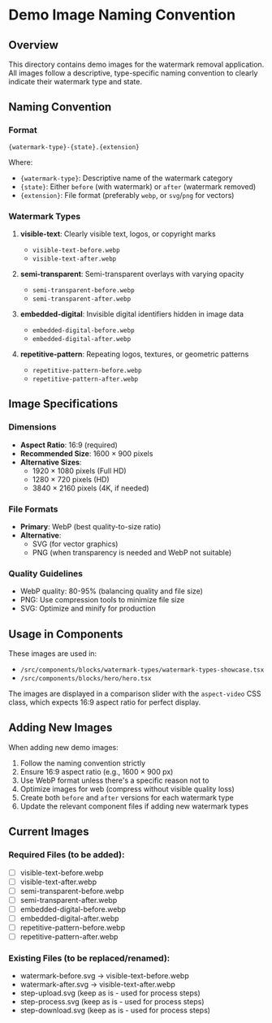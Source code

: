 # Demo Image Naming Convention

## Overview
This directory contains demo images for the watermark removal application. All images follow a descriptive, type-specific naming convention to clearly indicate their watermark type and state.

## Naming Convention

### Format
`{watermark-type}-{state}.{extension}`

Where:
- `{watermark-type}`: Descriptive name of the watermark category
- `{state}`: Either `before` (with watermark) or `after` (watermark removed)
- `{extension}`: File format (preferably `webp`, or `svg`/`png` for vectors)

### Watermark Types

1. **visible-text**: Clearly visible text, logos, or copyright marks
   - `visible-text-before.webp`
   - `visible-text-after.webp`

2. **semi-transparent**: Semi-transparent overlays with varying opacity
   - `semi-transparent-before.webp`
   - `semi-transparent-after.webp`

3. **embedded-digital**: Invisible digital identifiers hidden in image data
   - `embedded-digital-before.webp`
   - `embedded-digital-after.webp`

4. **repetitive-pattern**: Repeating logos, textures, or geometric patterns
   - `repetitive-pattern-before.webp`
   - `repetitive-pattern-after.webp`

## Image Specifications

### Dimensions
- **Aspect Ratio**: 16:9 (required)
- **Recommended Size**: 1600 × 900 pixels
- **Alternative Sizes**: 
  - 1920 × 1080 pixels (Full HD)
  - 1280 × 720 pixels (HD)
  - 3840 × 2160 pixels (4K, if needed)

### File Formats
- **Primary**: WebP (best quality-to-size ratio)
- **Alternative**: 
  - SVG (for vector graphics)
  - PNG (when transparency is needed and WebP not suitable)

### Quality Guidelines
- WebP quality: 80-95% (balancing quality and file size)
- PNG: Use compression tools to minimize file size
- SVG: Optimize and minify for production

## Usage in Components

These images are used in:
- `/src/components/blocks/watermark-types/watermark-types-showcase.tsx`
- `/src/components/blocks/hero/hero.tsx`

The images are displayed in a comparison slider with the `aspect-video` CSS class, which expects 16:9 aspect ratio for perfect display.

## Adding New Images

When adding new demo images:
1. Follow the naming convention strictly
2. Ensure 16:9 aspect ratio (e.g., 1600 × 900 px)
3. Use WebP format unless there's a specific reason not to
4. Optimize images for web (compress without visible quality loss)
5. Create both `before` and `after` versions for each watermark type
6. Update the relevant component files if adding new watermark types

## Current Images

### Required Files (to be added):
- [ ] visible-text-before.webp
- [ ] visible-text-after.webp
- [ ] semi-transparent-before.webp
- [ ] semi-transparent-after.webp
- [ ] embedded-digital-before.webp
- [ ] embedded-digital-after.webp
- [ ] repetitive-pattern-before.webp
- [ ] repetitive-pattern-after.webp

### Existing Files (to be replaced/renamed):
- watermark-before.svg → visible-text-before.webp
- watermark-after.svg → visible-text-after.webp
- step-upload.svg (keep as is - used for process steps)
- step-process.svg (keep as is - used for process steps)
- step-download.svg (keep as is - used for process steps)

